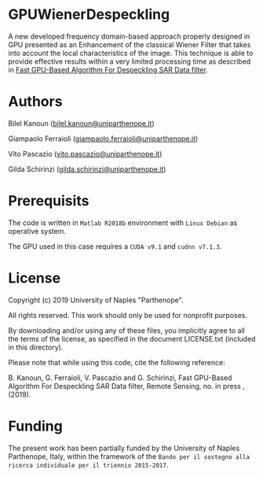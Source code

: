 # GPUWienerDespeckling
A new developed frequency domain-based approach properly designed in GPU presented as an Enhancement of the classical Wiener Filter that takes into account the local characteristics of the image. This technique is able to provide effective results within a very limited processing time as described in [Fast GPU-Based Algorithm For Despeckling SAR Data filter](). 

# Authors

Bilel Kanoun (bilel.kanoun@uniparthenope.it)

Giampaolo Ferraioli (giampaolo.ferraioli@uniparthenope.it)

Vito Pascazio (vito.pascazio@uniparthenope.it)

Gilda Schirinzi (gilda.schirinzi@uniparthenope.it)

# Prerequisits
The code is written in `Matlab R2018b` environment with `Linux Debian` as operative system. 

The GPU used in this case requires a `CUDA v9.1` and `cudnn v7.1.3`.

# License
Copyright (c) 2019 University of Naples "Parthenope".

All rights reserved. This work should only be used for nonprofit purposes.

By downloading and/or using any of these files, you implicitly agree to all the terms of the license, as specified in the document LICENSE.txt (included in this directory).

Please note that while using this code, cite the following reference:

B. Kanoun, G. Ferraioli, V. Pascazio and G. Schirinzi, Fast GPU-Based Algorithm For Despeckling SAR Data filter, Remote Sensing, no. in press ,(2019). 

# Funding
The present work has been partially funded by the University of Naples Parthenope, Italy, within the framework of the `Bando per il sostegno alla ricerca individuale per il triennio 2015-2017`.
